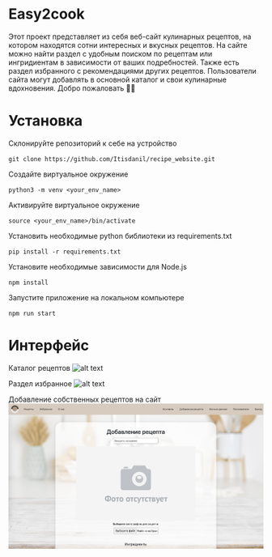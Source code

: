 # Easy2cook

Этот проект представляет из себя веб-сайт кулинарных рецептов, на котором находятся сотни интересных и вкусных рецептов. На сайте можно найти раздел с удобным поиском по рецептам или ингридиентам в зависимости от ваших подребностей. Также есть раздел избранного с рекомендациями других рецептов. Пользователи сайта могут добавлять в основной каталог и свои кулинарные вдохновения. Добро пожаловать 👨‍🍳

# Установка

Склонируйте репозиторий к себе на устройство

```
git clone https://github.com/Itisdanil/recipe_website.git
```

Создайте виртуальное окружение

```
python3 -m venv <your_env_name>
```

Активируйте виртуальное окружение

```
source <your_env_name>/bin/activate
```

Установить необходимые python библиотеки из requirements.txt

```
pip install -r requirements.txt
```

Установите необходимые зависимости для Node.js

```
npm install
```

Запустите приложение на локальном компьютере

```
npm run start
```

# Интерфейс

Каталог рецептов
![alt text](https://github.com/Itisdanil/recipe_website/blob/main/frontend/public/image/other/git1.png)

Раздел избранное
![alt text](https://github.com/Itisdanil/recipe_website/blob/main/frontend/public/image/other/git2.png)

Добавление собственных рецептов на сайт
![alt text](https://github.com/Itisdanil/recipe_website/blob/main/frontend/public/image/other/git3.png)
